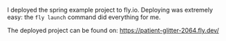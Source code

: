I deployed the spring example project to fly.io. Deploying was extremely easy: the `fly launch` command did everything for me.

The deployed project can be found on: https://patient-glitter-2064.fly.dev/
